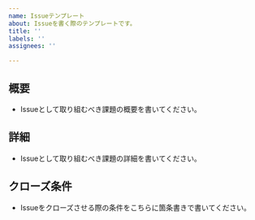 ```yaml
---
name: Issueテンプレート
about: Issueを書く際のテンプレートです。
title: ''
labels: ''
assignees: ''

---
```


## 概要
- Issueとして取り組むべき課題の概要を書いてください。

## 詳細
- Issueとして取り組むべき課題の詳細を書いてください。

## クローズ条件
- Issueをクローズさせる際の条件をこちらに箇条書きで書いてください。
